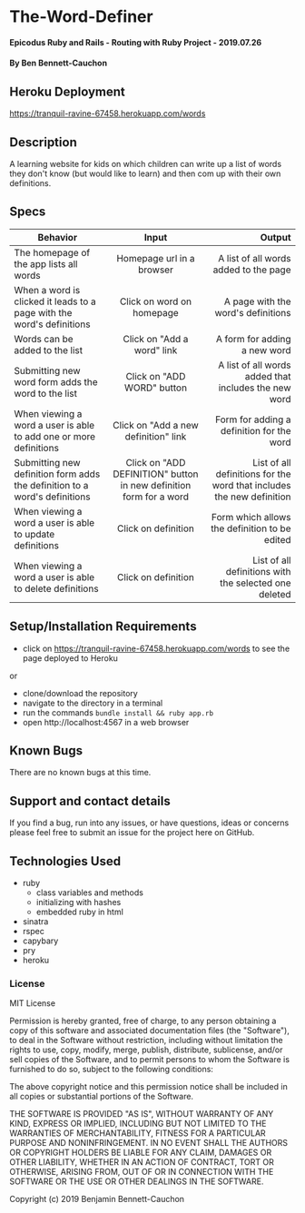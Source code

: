 # The-Word-Definer


#### Epicodus Ruby and Rails - Routing with Ruby Project - 2019.07.26

#### By Ben Bennett-Cauchon

## Heroku Deployment

https://tranquil-ravine-67458.herokuapp.com/words

## Description

A learning website for kids on which children can write up a list of words they don't know (but would like to learn) and then com up with their own definitions.

## Specs

| Behavior | Input | Output |
| ------------- |:-------------:| -----:|
| The homepage of the app lists all words | Homepage url in a browser | A list of all words added to the page |
| When a word is clicked it leads to a page with the word's definitions | Click on word on homepage | A page with the word's definitions |
| Words can be added to the list | Click on "Add a word" link | A form for adding a new word |
| Submitting new word form adds the word to the list | Click on "ADD WORD" button | A list of all words added that includes the new word |
| When viewing a word a user is able to add one or more definitions | Click on "Add a new definition" link | Form for adding a definition for the word |
| Submitting new definition form adds the definition to a word's definitions | Click on "ADD DEFINITION" button in new definition form for a word | List of all definitions for the word that includes the new definition |
| When viewing a word a user is able to update definitions | Click on definition | Form which allows the definition to be edited |
| When viewing a word a user is able to delete definitions | Click on definition | List of all definitions with the selected one deleted |

## Setup/Installation Requirements

* click on https://tranquil-ravine-67458.herokuapp.com/words
 to see the page deployed to Heroku

or

* clone/download the repository
* navigate to the directory in a terminal
* run the commands
  `bundle install && ruby app.rb`
* open http://localhost:4567 in a web browser

## Known Bugs

There are no known bugs at this time.

## Support and contact details

If you find a bug, run into any issues, or have questions, ideas or concerns please feel free to submit an issue for the project here on GitHub.

## Technologies Used

* ruby
  * class variables and methods
  * initializing with hashes
  * embedded ruby in html
* sinatra
* rspec
* capybary
* pry
* heroku

### License

MIT License

Permission is hereby granted, free of charge, to any person obtaining a copy of this software and associated documentation files (the "Software"), to deal in the Software without restriction, including without limitation the rights to use, copy, modify, merge, publish, distribute, sublicense, and/or sell copies of the Software, and to permit persons to whom the Software is furnished to do so, subject to the following conditions:

The above copyright notice and this permission notice shall be included in all copies or substantial portions of the Software.

THE SOFTWARE IS PROVIDED "AS IS", WITHOUT WARRANTY OF ANY KIND, EXPRESS OR IMPLIED, INCLUDING BUT NOT LIMITED TO THE WARRANTIES OF MERCHANTABILITY, FITNESS FOR A PARTICULAR PURPOSE AND NONINFRINGEMENT. IN NO EVENT SHALL THE AUTHORS OR COPYRIGHT HOLDERS BE LIABLE FOR ANY CLAIM, DAMAGES OR OTHER LIABILITY, WHETHER IN AN ACTION OF CONTRACT, TORT OR OTHERWISE, ARISING FROM, OUT OF OR IN CONNECTION WITH THE SOFTWARE OR THE USE OR OTHER DEALINGS IN THE SOFTWARE.

Copyright (c) 2019 Benjamin Bennett-Cauchon
